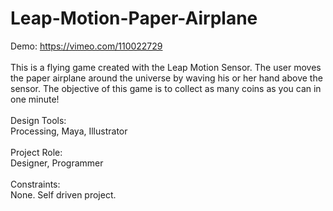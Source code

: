 Leap-Motion-Paper-Airplane
==========================
Demo: <a href="https://vimeo.com/110022729">https://vimeo.com/110022729</a>
<br><br>
This is a flying game created with the Leap Motion Sensor. The user moves the paper airplane around the universe by waving his or her hand above the sensor. The objective of this game is to collect as many coins as you can in one minute!
<br><br>
Design Tools:<br>
Processing, Maya, Illustrator<br>
<br>
Project Role:<br>
Designer, Programmer<br>
<br>
Constraints:<br>
None. Self driven project.